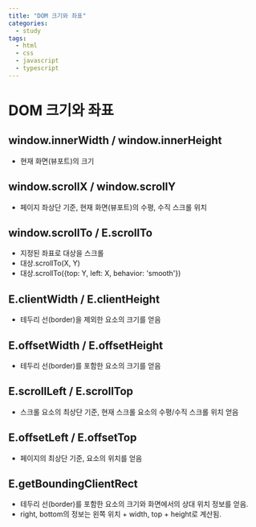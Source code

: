 ```yaml
---
title: "DOM 크기와 좌표"
categories:
  - study
tags:
  - html
  - css
  - javascript
  - typescript
---
```


# DOM 크기와 좌표

## window.innerWidth / window.innerHeight
- 현재 화면(뷰포트)의 크기

## window.scrollX / window.scrollY
- 페이지 좌상단 기준, 현재 화면(뷰포트)의 수평, 수직 스크롤 위치

## window.scrollTo / E.scrollTo
- 지정된 좌표로 대상을 스크롤
- 대상.scrollTo(X, Y)
- 대상.scrollTo({top: Y, left: X, behavior: 'smooth'})

## E.clientWidth / E.clientHeight
- 테두리 선(border)을 제외한 요소의 크기를 얻음

## E.offsetWidth / E.offsetHeight
- 테두리 선(border)를 포함한 요소의 크기를 얻음

## E.scrollLeft / E.scrollTop
- 스크롤 요소의 최상단 기준, 현재 스크롤 요소의 수평/수직 스크롤 위치 얻음

## E.offsetLeft / E.offsetTop
- 페이지의 최상단 기준, 요소의 위치를 얻음

## E.getBoundingClientRect
- 테두리 선(border)를 포함한 요소의 크기와 화면에서의 상대 위치 정보를 얻음.
- right, bottom의 정보는 왼쪽 위치 + width, top + height로 계산됨.